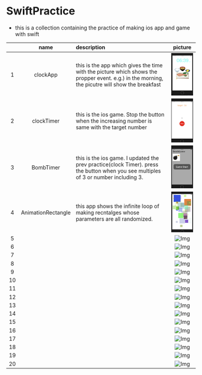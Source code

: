 
# SwiftPractice
- this is a collection containing the practice of making ios app and game with swift

||name|description|picture|
|:--:|:--:|:--|:--:|
|1|clockApp|this is the app which gives the time with the picture which shows the propper event. e.g.) in the morning, the picutre will show the breakfast |![Img](ClockApp/image/breakfast.png)|
|2|clockTimer|this is the ios game. Stop the button when the increasing number is same with the target number|![Img](clockTimer/image/process.png)|
|3|BombTimer|this is the ios game. I updated the prev practice(clock Timer). press the button when you see multiples of 3 or number including 3. |![Img](BombTimer/image/startScene.png)|
|4|AnimationRectangle|this app shows the infinite loop of making recntalges whose parameters are all randomized.|![Img](AnimationRectangle/image/ex01.png)|
|5|| |![Img](/image/)|
|6|| |![Img](/image/)|
|7|| |![Img](/image/)|
|8|| |![Img](/image/)|
|9|| |![Img](/image/)|
|10|| |![Img](/image/)|
|11|| |![Img](/image/)|
|12|| |![Img](/image/)|
|13|| |![Img](/image/)|
|14|| |![Img](/image/)|
|15|| |![Img](/image/)|
|16|| |![Img](/image/)|
|17|| |![Img](/image/)|
|18|| |![Img](/image/)|
|19|| |![Img](/image/)|
|20|| |![Img](/image/)|
